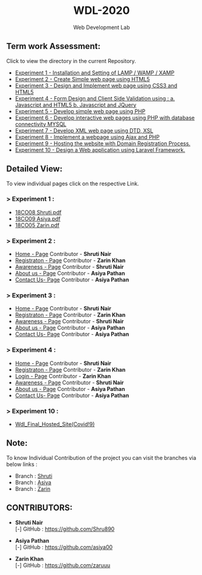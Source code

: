 <h1 align="center">WDL-2020</h1>
<p align="center">Web Development Lab</p>

## Term work Assessment:

Click to view the directory in the current Repository.
- <a href="https://github.com/AngelTrio/WDL_Mini/tree/master/Experiment1">Experiment 1 - Installation and Setting of LAMP / WAMP / XAMP</a>
- <a href="https://github.com/AngelTrio/WDL_Mini/tree/master/Experiment2">Experiment 2 - Create Simple web page using HTML5</a>
- <a href="https://github.com/AngelTrio/WDL_Mini/tree/master/Experiment3">Experiment 3 - Design and Implement web page using CSS3 and HTML5</a>
- <a href="https://github.com/AngelTrio/WDL_Mini/tree/master/Experiment4">Experiment 4 - Form Design and Client Side Validation using : a. Javascript and HTML5 b. Javascript and JQuery </a>
- <a href="https://github.com/AngelTrio/WDL_Mini/tree/master/Experiment5">Experiment 5 - Develop simple web page using PHP</a>
- <a href="https://github.com/AngelTrio/WDL_Mini/tree/master/Experiment6">Experiment 6 - Develop interactive web pages using PHP with database connectivity MYSQL</a>
- <a href="https://github.com/AngelTrio/WDL_Mini/tree/master/Experiment7">Experiment 7 - Develop XML web page using DTD, XSL</a>
- <a href="https://github.com/AngelTrio/WDL_Mini/tree/master/Experiment8">Experiment 8 - Implement a webpage using Ajax and PHP</a>
- <a href="https://github.com/AngelTrio/WDL_Mini/tree/master/Experiment9">Experiment 9 - Hosting the website with Domain Registration Process.</a>
- <a href="https://github.com/AngelTrio/WDL_Mini/tree/master/Experiment10">Experiment 10 - Design a Web application using Laravel Framework.</a>

## Detailed View:

To view individual pages click on the respective Link.

### > Experiment 1 :

- <a href="https://angeltrio.github.io/Experiment1/shruti.pdf">18CO08 Shruti.pdf</a>
- <a href="https://angeltrio.github.io/Experiment1/asiya.pdf">18CO09 Asiya.pdf</a>
- <a href="https://angeltrio.github.io/Experiment1/zarin.pdf">18CO05 Zarin.pdf</a>

### > Experiment 2 :

- <a href="https://angeltrio.github.io/Experiment2/home.html">Home - Page</a> Contributor - <b>Shruti Nair</b>
- <a href="https://angeltrio.github.io/Experiment2/register.html">Registraton - Page</a> Contributor - <b>Zarin Khan</b>
- <a href="https://angeltrio.github.io/Experiment2/awarness.html">Awareness - Page</a> Contributor - <b>Shruti Nair</b>
- <a href="https://angeltrio.github.io/Experiment2/about.html">About us - Page</a> Contributor - <b>Asiya Pathan</b>
- <a href="https://angeltrio.github.io/Experiment2/contact.html">Contact Us- Page</a> Contributor - <b>Asiya Pathan</b>

### > Experiment 3 :

- <a href="https://angeltrio.github.io//Experiment3/home.html">Home - Page</a> Contributor - <b>Shruti Nair</b>
- <a href="https://angeltrio.github.io//Experiment3/register.html">Registraton - Page</a> Contributor - <b>Zarin Khan</b>
- <a href="https://angeltrio.github.io//Experiment3/awareness.html">Awareness - Page</a> Contributor - <b>Shruti Nair</b>
- <a href="https://angeltrio.github.io//Experiment3/about.html">About us - Page</a> Contributor - <b>Asiya Pathan</b>
- <a href="https://angeltrio.github.io//Experiment3/contact.html">Contact Us- Page</a> Contributor - <b>Asiya Pathan</b>

### > Experiment 4 :

- <a href="https://angeltrio.github.io//Experiment4/home.html">Home - Page</a> Contributor - <b>Shruti Nair</b>
- <a href="https://angeltrio.github.io//Experiment4/register.html">Registraton - Page</a> Contributor - <b>Zarin Khan</b>
- <a href="https://angeltrio.github.io//Experiment4/home.html">Login - Page</a> Contributor - <b>Zarin Khan</b>
- <a href="https://angeltrio.github.io//Experiment4/awareness.html">Awareness - Page</a> Contributor - <b>Shruti Nair</b>
- <a href="https://angeltrio.github.io//Experiment4/about.html">About us - Page</a> Contributor - <b>Asiya Pathan</b>
- <a href="https://angeltrio.github.io//Experiment4/contact.html">Contact Us- Page</a> Contributor - <b>Asiya Pathan</b>

### > Experiment 10 :

- <a href="#">Wdl_Final_Hosted_Site(Covid!9)</a>

## Note:

To know Individual Contribution of the project you can visit the branches via below links :
- Branch : <a href="https://github.com/AngelTrio/WDL_Mini/tree/Shruti">Shruti</a>
- Branch : <a href="https://github.com/AngelTrio/WDL_Mini/tree/Asiya">Asiya</a>
- Branch : <a href="https://github.com/AngelTrio/WDL_Mini/tree/Zarin">Zarin</a>

## CONTRIBUTORS:

- **Shruti Nair**<br>
[-] GitHub : <a href="https://github.com/Shru890">https://github.com/Shru890</a>

- **Asiya Pathan**<br>
[-] GitHub : <a href="https://github.com/">https://github.com/asiya00</a>

- **Zarin Khan**<br>
[-] GitHub : <a href="https://github.com/aman1319kazi">https://github.com/zaruuu</a>


